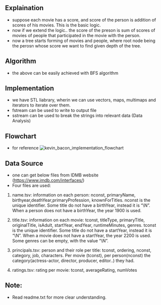 ## Explaination
- suppose each movie has a score, and score of the person is addition of scores of his movies. This is the basic logic.
- now if we extend the logic.. the score of the preson is sum of scores of movies of people that participated in the movie with the person.
- now a tree starts forming of movies and people, where root node being the perosn whose score we want to find given depth of the tree.

## Algorithm
- the above can be easily achieved with BFS algorithm

## Implementation
- we have STL liabrary, wherin we can use vectors, maps, multimaps and iterators to iterate over them.
- fstream can be used to write to output file
- sstream can be used to break the strings into relevant data (Data Analysis)

## Flowchart 
- for reference
![kevin_bacon_implementation_flowchart](https://user-images.githubusercontent.com/75652387/122684073-0be14b00-d221-11eb-927f-0cd252008fc4.jpg)


## Data Source
- one can get below files from IDMB website (https://www.imdb.com/interfaces/)
- Four files are used:
1. name.tsv: information on each person: nconst, primaryName,
birthyear,deathYear,primaryProfession, knownForTitles. nconst is the unique identifier. Some title do not have a birthYear, instead it is “\N”. When a person does not have a birthYear, the
year 1900 is used.

2. title.tsv: information on each movie: tconst, titleType, primaryTitle, originalTitle, isAdult,
startYear, endYear, runtimeMinutes, genres. tconst is the unique identifier. Some title do not
have a startYear, instead it is “\N”. When a movie does not have a startYear, the year 2200 is
used. Some genres can be empty, with the value “\N”.

3. principals.tsv: person and their role per title: tconst, ordering, nconst, category, job, characters.
Per movie (tconst), per person(nconst) the category(actress-actor, director, producer, editor..)
they had.

4. ratings.tsv: rating per movie: tconst, averageRating, numVotes

## Note:
- Read readme.txt for more clear understanding.
